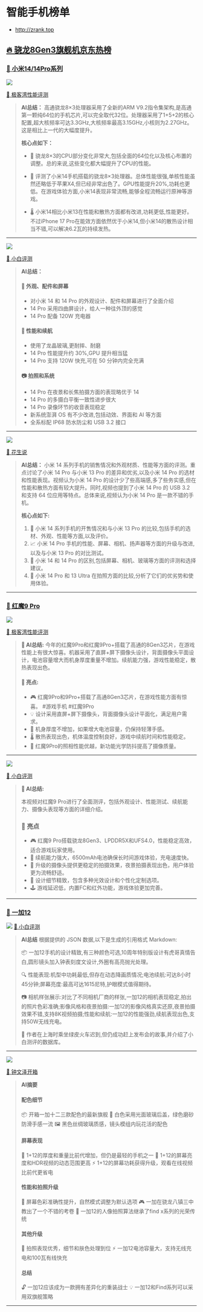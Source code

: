 # 智能手机榜单 
- <http://zrank.top>

## [🔥 骁龙8Gen3旗舰机京东热榜](https://jingfen.jd.com/item?_blank&u_act_p=union-activity&union_page_id=261786&utm_campaign=t_1001147581)


### [🏦 小米14/14Pro系列](https://union-click.jd.com/jdc?e=618%7Cpc%7C&p=JF8BAakJK1olXDYCVV9cDkkWAWoLGVslGVlaCgFtUQ5SQi0DBUVOBVlUAwoCFxBCHD1WR0VNGFJeSwcYVBYZQTVMFzgUB1tfLikiTDlSfjxTcyhSOFppIAADeyUVfQ5yHDtcCVxGAyc8AD4RahMfW1dhJHZnIy0mTT9-fwZ_QjBSJXNlJDwHYEljW2ZYeQJxGXFnLDs_CT9cYCcBfj9mLQR1NlcNahJ_F2x_eCJIK31hNx4qVxFHdxx7Xy9hKltXLR8DfBBOUwgIElxtJHJgIwc2SD9-UQZ8eCBCbXVZEBdbFk9IYR0SUgwRNGF5NiwHYCsbD18NG1oVXgMGUF9bOEsWAm8IHl0RVAYyZF5cOB15A24JGl4QXQcHVG5fCEoWC2oMGFkSbQYEVFxfDEISAGkLG1glWgYLZIrIpZy5oF84K1glWgYLQFgvSRkDBR04K1sWbQUyFjBeDUsXCj8OSw4RVVUHV1ZeAR4VBGgLTw9HCgIKVA5ZW3sVAm4MEmslbWUDDgMAcjxoRx1NZghONXVFMQI2fBVJcAEKZTpvWmZLAAQZXzJ2CxoOciclbQ)

[![](https://i0.hdslb.com/bfs/archive/2d87d01dd71b375c4cb07da3e1426a992095c54a.jpg@672w_378h_1c_!web-search-common-cover.avif)](https://www.bilibili.com/video/BV1me411R7Ha/?spm_id_from=333.337.search-card.all.click)

[🔼 极客湾性能评测](https://www.bilibili.com/video/BV1me411R7Ha/?spm_id_from=333.337.search-card.all.click)

> **AI总结：**
> 高通骁龙8×3处理器采用了全新的ARM V9.2指令集架构,是高通第一颗纯64位的手机芯片,可以完全取代32位。处理器采用了1+5+2的核心配置,超大核频率可达3.3GHz,大核频率最高3.15GHz,小核则为2.27GHz。这是相比上一代的大幅度提升。
>
> **核心点如下：**
 > -  🚀 骁龙8×3的CPU部分变化非常大,包括全面的64位化以及核心布置的调整。总的来说,这些变化都大幅提升了CPU的性能。
 >
 > - 🔋 评测了小米14手机搭载的骁龙8×3处理器。总体性能很强,单核性能虽然还略低于苹果X4,但已经非常出色了。GPU性能提升20%,功耗也更低。在游戏体验方面,小米14表现非常流畅,能够全程流畅运行原神等游戏。
 >
 > - 🌡️ 小米14相比小米13在性能和散热方面都有改进,功耗更低,性能更好。不过iPhone 17 Pro在能效方面依然优于小米14,但小米14的散热设计相当不错,可以解决6.2瓦的持续发热。

---

[![](https://i1.hdslb.com/bfs/archive/7128b11926e000e11f86600da720f726ccaf7131.jpg@672w_378h_1c_!web-search-common-cover.avif)](https://www.bilibili.com/video/BV1nu4y1Y7XZ/)

[🔼 小白评测](https://www.bilibili.com/video/BV1nu4y1Y7XZ/)

> **AI总结：**
> #### 📱 外观、配件和屏幕
> - 对小米 14 和 14 Pro 的外观设计、配件和屏幕进行了全面介绍
> - 14 Pro 采用四曲屏设计，给人一种往外顶的感觉
> - 14 Pro 配备 120W 充电器
>
> #### 🔋 性能和续航
> - 使用了龙晶玻璃,更耐摔、耐磨
> - 14 Pro 性能提升约 30%,GPU 提升相当猛
> - 14 Pro 支持 120W 快充,可在 50 分钟内完全充满
>
> #### 📷 拍照和系统
> - 14 Pro 在夜景和长焦拍摄方面的表现略优于 14
> - 14 Pro 的多摄白平衡一致性进步很大
> - 14 Pro 录像环节的收音表现稳定
> - 新系统澎湃 OS 有不少改进,包括动效、界面和 AI 等方面
> - 全系标配 IP68 防水防尘和 USB 3.2 接口

 ---

   [![](https://i2.hdslb.com/bfs/archive/61ebab63b9049d1c7f30f85ab2045741da16f389.jpg@672w_378h_1c_!web-search-common-cover)](https://www.bilibili.com/video/BV1ka4y1S7EC)

[🔼 花生说](https://www.bilibili.com/video/BV1ka4y1S7EC)

> **AI总结：**
> 小米 14 系列手机的销售情况和外观材质、性能等方面的评测。重点讨论了小米 14 Pro 与小米 13 Pro 的差异和优劣,以及小米 14 Pro 的选材和性能表现。视频认为小米 14 Pro 的设计少了些高端感,多了些务实感,但在性能和散热方面有较大提升。同时,视频也提到了小米 14 Pro 的 USB 3.2 和支持 64 位应用等特点。总体来说,视频认为小米 14 Pro 是一款不错的手机。
> 
> **核心点如下:**
> 1. 📱 小米 14 系列手机的开售情况和与小米 13 Pro 的比较,包括手机的选材、外观、性能等方面,以及评价。
> 2. 📈 小米 14 Pro 手机的性能、屏幕、相机、扬声器等方面的升级与改进,以及与小米 13 Pro 的对比测试。
> 3. 📒 小米 14 和 14 Pro 的区别,包括屏幕、相机、玻璃等方面的评测和选择建议。
> 4. 🏅 小米 14 Pro 和 13 Ultra 在拍照方面的比较,分析了它们的优劣势和使用体验。

 ---


### [🏦 红魔9 Pro](https://union-click.jd.com/jdc?e=618%7Cpc%7C&p=JF8BASUJK1olXDYCVV9cDkwQBGgJGVolGVlaCgFtUQ5SQi0DBUVNGFJeSwJCUx4IUTFUBR1FHlIcEwYJTlRHUSpQRQQbG1ZBACYIBEsWAm4OHFwSWgcAVW5fejZiXThRZz5gL1FGVyAmSAxlXwZoF1clWAYDVF1YDE8QAl8IGloVXQMEUFddOHsXAF9edVsUXAcDVV5VD0snAW8JGlMQXgEEU25dDksVAWgJGl4QXgYHZFldAXvDlsLftfglbTYBZFldAV8RcS5aD11nbTYCZF1tSiVHA2gPTgtCCgcKAFpYCx8TUGYKSVtAXQMBV1lbDEpHBV8KGloRVDYyZF47VRUeYCRvb1xIL3YECSxYDy5JRQcKQTUXOG5BJBpecwljQjtgfzJPIl0yZA)

[![](https://i2.hdslb.com/bfs/archive/d2997df38fefad4c6941924cd417c8bbe7561ecc.jpg@672w_378h_1c_!web-search-common-cover.avif)](https://www.bilibili.com/video/BV14M411f7R7/?spm_id_from=333.337.search-card.all.click)

[🔼 极客湾性能评测](https://www.bilibili.com/video/BV14M411f7R7/?spm_id_from=333.337.search-card.all.click)

> **🤖 AI总结:**
 > 今年的红魔9Pro和红魔9Pro+搭载了高通的8Gen3芯片，在游戏性能上有很大惊喜。机器采用了直屏+屏下摄像头设计，背面摄像头平面设计，电池容量增大而机身厚度重量不增加。续航能力强，游戏性能稳定，散热表现出色。
>#### 🌟 亮点:
> - 🎮 红魔9Pro和9Pro+搭载了高通8Gen3芯片，在游戏性能方面有惊喜。 #游戏手机 #红魔9Pro
> - 💡 设计采用直屏+屏下摄像头，背面摄像头设计平面化，满足用户需求。 
> - 🔋 机身厚度不增加，如果增大电池容量，仍保持轻薄手感。 
> - 🌡️ 散热表现出色，机体温度控制良好，游戏中续航时间和性能稳定。 
> - 📸 红魔9Pro的照相性能优越，新功能光学防抖提高了摄像质量。   

---

[![](https://i1.hdslb.com/bfs/archive/e26794944f63517e956202425e6c28534e4e3dbe.jpg@672w_378h_1c_!web-search-common-cover.avif)](https://www.bilibili.com/video/BV17u4y157xy/?spm_id_from=333.337.search-card.all.click)

[🔼 小白评测](https://www.bilibili.com/video/BV17u4y157xy/?spm_id_from=333.337.search-card.all.click)
> **🤖 AI总结:**
>
> 本视频对红魔9 Pro进行了全面测评，包括外观设计、性能测试、续航能力、摄像头表现等方面的详细介绍。
> ### 🌟 亮点
> - 🎮 红魔9 Pro搭载骁龙8Gen3、LPDDR5X和UFS4.0，性能稳定高效，适合游戏玩家使用。
> - 🔋 续航能力强大，6500mAh电池确保长时间游戏体验，充电速度快。
> - 📸 升级的摄像头提供更稳定的拍摄效果，夜景拍摄表现出色，用户体验更为流畅舒适。
> - 🌈 设计细节精致，包含多种光效设计和个性化定制选项。
> - 🕹 游戏延迟低，内置FC和红外功能，游戏体验更加完善。 
---
### [🏦 一加12](https://union-click.jd.com/jdc?e=618%7Cpc%7C&p=JF8BASUJK1olXDYCVV9cDk0XBm4LGVwlGVlaCgFtUQ5SQi0DBUVNGFJeSwJCUx4IUTFUBR1FHlIcEwYJTlRHUSpQRQQbG1ZBACYIBEsWAm4OHVsQXAUAU242cEpTeS0NQzgXIwFfUyUmSBUUUDJOF1clWAYDVF1YDE8TBl8IGloVXQMEUFddOHsXAF9edVsUXAcDVV5VDU0nAW8JGlMQXgEFU25dDksVAWgPHVoUWwQBZFldAXvDlsLftfglbTYBZFldAV8RcS5aD11nbTYCZF1tSiVHA2gPTgtCCgcKAFpYCx8TUGYKSVtAXQMBV1lbDEpHBV8KGloRVDYyZCk2fj4RcWZBYThNOWFyXTUucE5MWm91XjUXOnVrXSEdDDNtBxJMbVxNAV8yZA)

[![](https://i0.hdslb.com/bfs/archive/63f9ea1b010fc5d68e32ff422a6afbd4a780fd78.jpg@672w_378h_1c_!web-search-common-cover.avif)](https://www.bilibili.com/video/BV1Ec411i7Pp/?spm_id_from=333.337.search-card.all.click)
[🔼 小白评测](https://www.bilibili.com/video/BV1Ec411i7Pp/?spm_id_from=333.337.search-card.all.click)

> **AI总结**
根据提供的 JSON 数据,以下是生成的引用格式 Markdown:
>
> 📦 一加12手机的设计精致,有三种颜色可选,10周年特别版设计有虎哥真情告白,圆形镜头加入钟表刻度文设计,外圈有高亮抛光处理。
>
> 🔍 性能表现:机型中功耗最低,但存在动态降画质情况;电池续航:可达8小时45分钟;屏幕亮度:最高可达1615尼特,护眼模式值得期待。
>
> 📷 相机样张展示:对比了不同相机厂商的样张,一加12的相机表现稳定,拍出的照片色彩准确;影像风格和夜景拍摄:一加12的影像风格真实还原,夜景拍摄效果不错,支持8K视频拍摄;性能和续航:一加12的性能强劲,续航表现出色,支持50W无线充电。
>
> 🚂 作者在上海时乘坐绿皮火车迟到,但仍成功赶上发布会的故事,并介绍了小白测评的数据库。

---

[![](https://i2.hdslb.com/bfs/archive/a6824823e5a58827cc2de8ecc08aa601bc04e941.jpg@672w_378h_1c_!web-search-common-cover.avif)](https://www.bilibili.com/video/BV1Fb4y1T7hR/?spm_id_from=333.337.search-card.all.click)

[🔼 钟文泽开箱](https://www.bilibili.com/video/BV1Fb4y1T7hR/?spm_id_from=333.337.search-card.all.click)

> **AI摘要**
>
> #### 配色细节
> 📦 开箱一加十二三款配色的最新旗舰
> 💎 白色采用光面玻璃后盖，绿色磨砂防滑手感一流
> 🖼️ 黑色丝绸玻璃质感，镜头模组内玩花活的配色
>
> #### 屏幕表现
> 📏 1+12的厚度和重量比前代增加，但仍是最轻的手机之一
> 🌟 1+12的屏幕亮度和HDR视频的动态范围更高
> ⚡ 1+12的屏幕功耗获得升级，观看在线视频比前代更省电
>
> #### 性能和拍照升级
> 🎨 屏幕色彩准确性提升，自然模式调整为默认选项
> 🎮 一加在骁龙八镇三中教出了一个不错的考卷
> 👸 一加12的人像拍照算法继承了find x系列的光荣传统
>
> #### 其他升级
> 📸 拍照表现优秀，细节和肤色处理到位
> ⚡ 一加12电池容量大，支持无线充电和100瓦有线快充
>
> #### 总结
> 🔓 一加12应该成为一款拥有差异化的重装战士
> 💡 一加12和Find系列可以采用双旗舰策略

---
